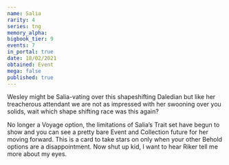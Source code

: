 ```yaml
---
name: Salia
rarity: 4
series: tng
memory_alpha:
bigbook_tier: 9
events: 7
in_portal: true
date: 18/02/2021
obtained: Event
mega: false
published: true
---
```


Wesley might be Salia-vating over this shapeshifting Daledian but like her treacherous attendant we are not as impressed with her swooning over you solids, wait which shape shifting race was this again?

No longer a Voyage option, the limitations of Salia’s Trait set have begun to show and you can see a pretty bare Event and Collection future for her moving forward. This is a card to take stars on only when your other Behold options are a disappointment. Now shut up kid, I want to hear Riker tell me more about my eyes.
